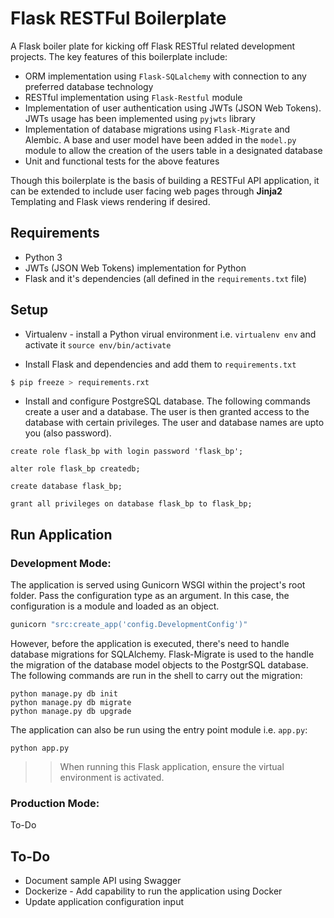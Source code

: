 # Flask RESTFul Boilerplate
A Flask boiler plate for kicking off Flask RESTful related development projects. The key features of this boilerplate include:

* ORM implementation using `Flask-SQLalchemy` with connection to any preferred database technology
* RESTful implementation using `Flask-Restful` module
* Implementation of user authentication using JWTs (JSON Web Tokens). JWTs usage has been implemented using `pyjwts` library
* Implementation of database migrations using `Flask-Migrate` and Alembic. A base and user model have been added in the `model.py` module to allow the creation of the users table in a designated database
* Unit and functional tests for the above features

Though this boilerplate is the basis of building a RESTFul API application, it can be extended to include user facing web pages through **Jinja2** Templating and Flask views rendering if desired.


## Requirements
* Python 3
* JWTs (JSON Web Tokens) implementation for Python
* Flask and it's dependencies (all defined in the `requirements.txt` file)

## Setup
* Virtualenv - install a Python virual environment i.e. `virtualenv env` and activate it `source env/bin/activate`

* Install Flask and dependencies and add them to `requirements.txt`

```bash
$ pip freeze > requirements.rxt
```
* Install and configure PostgreSQL database. The following commands create a user and a database. The user is then granted access to the database with certain privileges. The user and database names are upto you (also password).

```
create role flask_bp with login password 'flask_bp';

alter role flask_bp createdb;

create database flask_bp;

grant all privileges on database flask_bp to flask_bp;

```

## Run Application

### Development Mode:
The application is served using Gunicorn WSGI within the project's root folder. Pass the configuration type as an argument. In this case, the configuration is a module and loaded as an object.

```bash
gunicorn "src:create_app('config.DevelopmentConfig')"
```

However, before the application is executed, there's need to handle database migrations for SQLAlchemy. Flask-Migrate is used to the handle the migration of the database model objects to the PostgrSQL database. The following commands are run in the shell to carry out the migration:

```
python manage.py db init
python manage.py db migrate
python manage.py db upgrade
```

The application can also be run using the entry point module i.e. `app.py`:

```
python app.py
```

>> When running this Flask application, ensure the virtual environment is activated.


### Production Mode:
To-Do


## To-Do
* Document sample API using Swagger
* Dockerize - Add capability to run the application using Docker
* Update application configuration input 
